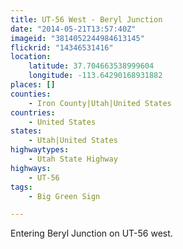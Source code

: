 ```yaml
---
title: UT-56 West - Beryl Junction
date: "2014-05-21T13:57:40Z"
imageid: "3814052244984613145"
flickrid: "14346531416"
location:
    latitude: 37.704663538999604
    longitude: -113.64290168931882
places: []
counties:
    - Iron County|Utah|United States
countries:
    - United States
states:
    - Utah|United States
highwaytypes:
    - Utah State Highway
highways:
    - UT-56
tags:
    - Big Green Sign

---
```

Entering Beryl Junction on UT-56 west.